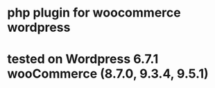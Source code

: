 # php plugin for woocommerce wordpress
# tested on Wordpress 6.7.1 wooCommerce (8.7.0, 9.3.4, 9.5.1)
